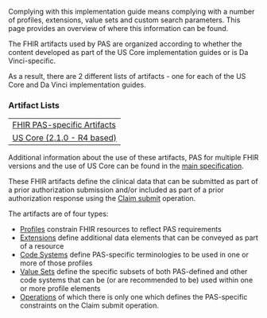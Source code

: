 Complying with this implementation guide means complying with a number of profiles, extensions, value sets and custom search parameters.  This page provides an overview of where this information can be found.

The FHIR artifacts used by PAS are organized according to whether the content developed as part of the US Core implementation guides or is Da Vinci-specific.

As a result, there are 2 different lists of artifacts - one for each of the US Core and Da Vinci implementation guides.

### Artifact Lists
<table>
  <tr>
    <td><a href="artifacts.html">FHIR PAS-specific Artifacts</a></td>
  </tr>
  <tr>
    <td><a href="http://hl7.org/fhir/us/core/2019Jan">US Core (2.1.0 - R4 based)</a></td>
  </tr>
</table>

Additional information about the use of these artifacts, PAS for multiple FHIR versions and the use of US Core can be found in the [main specification](spec.html#profiles).


These FHIR artifacts define the clinical data that can be submitted as part of a prior authorization submission and/or included as part of a prior authorization response using the [Claim submit](Claim-submit.html) operation.

The artifacts are of four types:

* [Profiles]({{site.data.fhir.path}}profiling.html) constrain FHIR resources to reflect PAS requirements
* [Extensions]({{site.data.fhir.path}}extensibility.html) define additional data elements that can be conveyed as part of a resource
* [Code Systems]({{site.data.fhir.path}}codesystem.html) define PAS-specific terminologies to be used in one or more of those profiles
* [Value Sets]({{site.data.fhir.path}}valueset.html) define the specific subsets of both PAS-defined and other code systems that can be (or are recommended to be) used within one or more profile elements
* [Operations]({{site.data.fhir.path}}operationdefinition.html) of which there is only one which defines the PAS-specific constraints on the Claim submit operation.

<!-- Todo: examples, capabilitystatement, TestScenario? -->